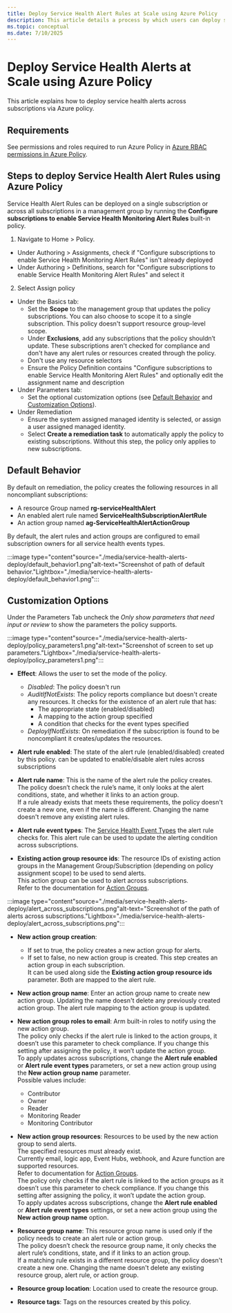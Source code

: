 ```yaml
---
title: Deploy Service Health Alert Rules at Scale using Azure Policy 
description: This article details a process by which users can deploy service health alerts across subscriptions via Azure policy
ms.topic: conceptual
ms.date: 7/10/2025
---
```


# Deploy Service Health Alerts at Scale using Azure Policy


This article explains how to deploy service health alerts across subscriptions via Azure policy.

## Requirements

See permissions and roles required to run Azure Policy in [Azure RBAC permissions in Azure Policy](https://learn.microsoft.com/en-us/azure/governance/policy/overview#azure-rbac-permissions-in-azure-policy).

## Steps to deploy Service Health Alert Rules using Azure Policy

Service Health Alert Rules can be deployed on a single subscription or across all subscriptions in a management group by running the **Configure subscriptions to enable Service Health Monitoring Alert Rules** built-in policy.

1.  Navigate to Home > Policy. 
- Under Authoring > Assignments, check if "Configure subscriptions to enable Service Health Monitoring Alert Rules" isn't already deployed 
- Under Authoring > Definitions, search for "Configure subscriptions to enable Service Health Monitoring Alert Rules" and select it <!-- to be replaced by clicking link -->
2.  Select Assign policy 
- Under the Basics tab:
    - Set the **Scope** to the management group that updates the policy subscriptions. You can also choose to scope it to a single subscription. This policy doesn't support resource group-level scope.
    - Under **Exclusions**, add any subscriptions that the policy shouldn’t update. These subscriptions aren't checked for compliance and don't have any alert rules or resources created through the policy.
    - Don't use any resource selectors
    - Ensure the Policy Definition contains "Configure subscriptions to enable Service Health Monitoring Alert Rules" and optionally edit the assignment name and description
- Under Parameters tab: 
    - Set the optional customization options (see [Default Behavior](#-Default-Behaviour) and [Customization Options](#Customization-Options)).
- Under Remediation
    - Ensure the system assigned managed identity is selected, or assign a user assigned managed identity.
    - Select **Create a remediation task** to automatically apply the policy to existing subscriptions. Without this step, the policy only applies to new subscriptions.

## Default Behavior

By default on remediation, the policy creates the following resources in all noncompliant subscriptions: 
- A resource Group named **rg-serviceHealthAlert**
- An enabled alert rule named **ServiceHealthSubscriptionAlertRule** 
- An action group named **ag-ServiceHealthAlertActionGroup** 


By default, the alert rules and action groups are configured to email subscription owners for all service health events types.

:::image type="content"source="./media/service-health-alerts-deploy/default_behavior1.png"alt-text="Screenshot of path of default behavior."Lightbox="./media/service-health-alerts-deploy/default_behavior1.png":::


## Customization Options

Under the Parameters Tab uncheck the *Only show parameters that need input or review* to show the parameters the policy supports.

:::image type="content"source="./media/service-health-alerts-deploy/policy_parameters1.png"alt-text="Screenshot of screen to set up parameters."Lightbox="./media/service-health-alerts-deploy/policy_parameters1.png":::


- **Effect**: Allows the user to set the mode of the policy. <br>
    - *Disabled*: The policy doesn't run <br>
    - *AuditIfNotExists*: The policy reports compliance but doesn't create any resources. It checks for the existence of an alert rule that has:<br>
        - The appropriate state (enabled/disabled)<br>
        - A mapping to the action group specified<br>
        - A condition that checks for the event types specified<br>
    - *DeployIfNotExists*: On remediation if the subscription is found to be noncompliant it creates/updates the resources.

- **Alert rule enabled**: The state of the alert rule (enabled/disabled) created by this policy. can be updated to enable/disable alert rules across subscriptions

- **Alert rule name**: This is the name of the alert rule the policy creates. The policy doesn’t check the rule’s name, it only looks at the alert conditions, state, and whether it links to an action group. <br>If a rule already exists that meets these requirements, the policy doesn't create a new one, even if the name is different. Changing the name doesn't remove any existing alert rules.

- **Alert rule event types**: The [Service Health Event Types](./service-health-overview.md#service-health-events) the alert rule checks for. This alert rule can be used to update the alerting condition across subscriptions. 

- **Existing action group resource ids**: The resource IDs of existing action groups in the Management Group/Subscription (depending on policy assignment scope) to be used to send alerts.<br> This action group can be used to alert across subscriptions. <br>Refer to the documentation for [Action Groups](https://learn.microsoft.com/en-us/azure/azure-monitor/alerts/action-groups). 

:::image type="content"source="./media/service-health-alerts-deploy/alert_across_subscriptions.png"alt-text="Screenshot of the path of alerts across subscriptions."Lightbox="./media/service-health-alerts-deploy/alert_across_subscriptions.png":::



- **New action group creation**:<br>
    - If set to true, the policy creates a new action group for alerts. <br>
    - If set to false, no new action group is created. This step creates an action group in each subscription. 
<br>It can be used along side the **Existing action group resource ids** parameter. Both are mapped to the alert rule. 

- **New action group name**: Enter an action group name to create new action group. Updating the name doesn't delete any previously created action group. The alert rule mapping to the action group is updated.

- **New action group roles to email**: Arm built-in roles to notify using the new action group. <br>The policy only checks if the alert rule is linked to the action groups, it doesn’t use this parameter to check compliance.  If you change this setting after assigning the policy, it won’t update the action group.<br> To apply updates across subscriptions, change the **Alert rule enabled** or **Alert rule event types** parameters, or set a new action group using the **New action group name** parameter. <br>
Possible values include:
    - Contributor
    - Owner
    - Reader
    - Monitoring Reader
    - Monitoring Contributor

- **New action group resources**: Resources to be used by the new action group to send alerts. <br> The specified resources must already exist. <br>Currently email, logic app, Event Hubs, webhook, and Azure function are supported resources. <br>
Refer to documentation for [Action Groups](https://learn.microsoft.com/en-us/azure/azure-monitor/alerts/action-groups). <br>The policy only checks if the alert rule is linked to the action groups as it doesn’t use this parameter to check compliance. If you change this setting after assigning the policy, it won’t update the action group. <br> To apply updates across subscriptions, change the **Alert rule enabled** or **Alert rule event types** settings, or set a new action group using the **New action group name** option. 

- **Resource group name**: This resource group name is used only if the policy needs to create an alert rule or action group.<br> The policy doesn’t check the resource group name, it only checks the alert rule’s conditions, state, and if it links to an action group.<br> If a matching rule exists in a different resource group, the policy doesn't create a new one. Changing the name doesn't delete any existing resource group, alert rule, or action group.

- **Resource group location**: Location used to create the resource group.

- **Resource tags**: Tags on the resources created by this policy.


